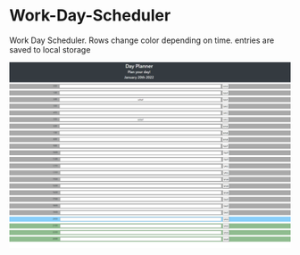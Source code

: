 # Work-Day-Scheduler

Work Day Scheduler. Rows change color depending on time.
entries are saved to local storage

![screenshot](screenshot.png)
